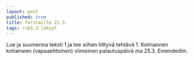```yaml
---
layout: post
published: true
title: Torstaille 21.3.
tags: rub5.3 läksyt
---
```

Lue ja suomenna teksti 1 ja tee siihen liittyvä tehtävä 1. Kolmannen kotiaineen (vapaaehtoinen) viimeinen palautuspäivä ma 25.3. Emendediin.
